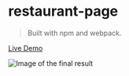 # restaurant-page

> Built with npm and webpack.

[Live Demo](https://constantinginga.github.io/restaurant-page/)

![Image of the final result](https://i.imgur.com/B8Fdl4t.png)
